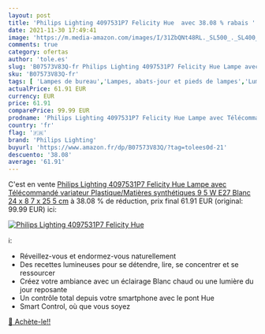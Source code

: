```yaml
---
layout: post
title: 'Philips Lighting 4097531P7 Felicity Hue  avec 38.08 % rabais '
date: 2021-11-30 17:49:41
image: 'https://m.media-amazon.com/images/I/31ZbQNt48RL._SL500_._SL400_.jpg'
comments: true
category: ofertas
author: 'tole.es'
slug: 'B07573V83Q-fr Philips Lighting 4097531P7 Felicity Hue Lampe avec...'
sku: 'B07573V83Q-fr'
tags: [ 'Lampes de bureau','Lampes, abats-jour et pieds de lampes','Luminaires et Éclairage','Luminaires et éclairage','Luminaires intérieur','philips lighting', ]
actualPrice: 61.91 EUR
currency: EUR
price: 61.91
comparePrice: 99.99 EUR
prodname: 'Philips Lighting 4097531P7 Felicity Hue Lampe avec Télécommandé variateur Plastique/Matières synthétiques 9 5 W E27 Blanc 24 x 8 7 x 25 5 cm'
country: 'fr'
flag: '🇫🇷'
brand: 'Philips Lighting'
buyurl: 'https://www.amazon.fr/dp/B07573V83Q/?tag=tolees0d-21'
descuento: '38.08'
average: '61.91'
---
```


C'est en vente [Philips Lighting 4097531P7 Felicity Hue Lampe avec Télécommandé variateur Plastique/Matières synthétiques 9 5 W E27 Blanc 24 x 8 7 x 25 5 cm](https://www.amazon.fr/dp/B07573V83Q/?tag=tolees0d-21)  à  38.08 % de réduction, prix final  61.91 EUR (original: 99.99 EUR) ici:

[![Philips Lighting 4097531P7 Felicity Hue ](https://m.media-amazon.com/images/I/31ZbQNt48RL._SL500_._SL400_.jpg)](https://www.amazon.fr/dp/B07573V83Q/?tag=tolees0d-21)

ℹ️:

- Réveillez-vous et endormez-vous naturellement
- Des recettes lumineuses pour se détendre, lire, se concentrer et se ressourcer
- Créez votre ambiance avec un éclairage Blanc chaud ou une lumière du jour reposante
- Un contrôle total depuis votre smartphone avec le pont Hue
- Smart Control, où que vous soyez

[🛒 Achète-le!!](https://www.amazon.fr/dp/B07573V83Q/?tag=tolees0d-21)
